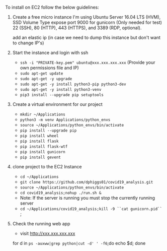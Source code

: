 To install on EC2 follow the below guidelines:
1. Create a free micro instance
    I'm using Ubuntu Server 16.04 LTS (HVM), SSD Volume Type
    expose port 9000 for gunicorn (Only needed for test)
    22 (SSH), 80 (HTTP), 443 (HTTPS), and 3389 (RDP, optional).

    add an elastic ip (in case we need to dump this instance but don't want to change IP's)

2. Start the instance and login with ssh
   * `ssh -i "PRIVATE-key.pem" ubuntu@xxx.xxx.xxx.xxx` (Provide your own permissions file and IP)
   * `sudo apt-get update`
   * `sudo apt-get -y upgrade`
   * `sudo apt-get -y install python3-pip python3-dev`
   * `sudo apt-get -y install python3-venv`
   * `pip3 install --upgrade pip setuptools`

3. Create a virtual environment for our project
   * `mkdir ~/Applications`
   * `python3 -m venv Applications/python_envs`
   * `source ~/Applications/python_envs/bin/activate`
   * `pip install --upgrade pip`
   * `pip install wheel`
   * `pip install flask`
   * `pip install flask-wtf`
   * `pip install gunicorn`
   * `pip install gevent`

4. clone project to the EC2 Instance
   * `cd ~/Applications`
   * `git clone https://github.com/dphiggs01/covid19_analysis.git`
   * `source ~/Applications/python_envs/bin/activate`
   * `cd covid19_analysis;nohup ./run.sh &`
   * Note: If the server is running you must stop the currently running server
   * `cd ~/Applications/covid19_analysis;kill -9 ``cat gunicorn.pid`` `;

5. Check the running web app
   * visit http://xxx.xxx.xxx.xxx


   for d in `ps -auxww|grep python|cut -d' ' -f6`;do echo $d; done
  

